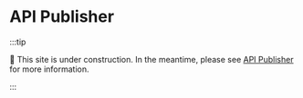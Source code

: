 # API Publisher

:::tip

🚧 This site is under construction. In the meantime, please see
[API Publisher](https://edfi.atlassian.net/wiki/spaces/EDFITOOLS/pages/24119396/API+Publisher)
for more information.

:::
